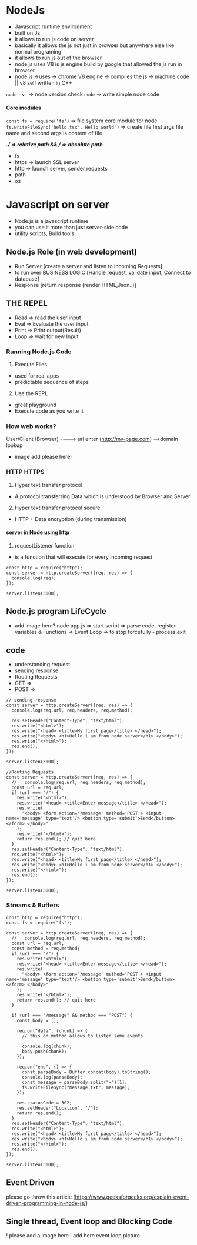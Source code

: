 # NodeJs

- Javascript runtime environment
- built on Js
- it allows to run js code on server
- basically it allows the js not just in browser but anywhere else like normal programing
- it allows to run js out of the browser
- node js uses V8 is js engine build by google that allowed the js run in browser
- node js ->uses -> chrome V8 engine -> compiles the js -> machine code || v8 self written in C++

`node -v ` => node version check
`node` => write simple node code

#### Core modules

`const fs = require('fs')` => file system core module for node
`fs.writeFileSync('hello.tsx','Hello world')` => create file first args file name and second args is content of file

**_./ => relative path && / => absolute path_**

- fs
- https => launch SSL server
- http => launch server, sender requests
- path
- os

# Javascript on server

- Node.js is a javascript runtime
- you can use it more than just server-side code
- utility scripts, Build tools

## Node.js Role (in web development)

- Run Server [create a server and listen to incoming Requests]
- to run over BUSINESS LOGIC [Handle request, validate input, Connect to database]
- Response [return response (render HTML,Json..)]

## THE REPEL

- Read => read the user input
- Eval => Evaluate the user input
- Print => Print output(Result)
- Loop => wait for new Input

### Running Node.js Code

1. Execute Files

- used for real apps
- predictable sequence of steps

2. Use the REPL

- great playground
- Execute code as you write it

### How web works?

User/Client (Browser) ----> url enter (http://my-page.com) -->domain lookup

- image add please here!

### HTTP HTTPS

1. Hyper text transfer protocol

- A protocol transferring Data which is understood by Browser and Server

2. Hyper text transfer protocol secure

- HTTP + Data encryption (during transmission)

#### server in Node using http

1. requestListener function

- is a function that will execute for every incoming request

```node
const http = require("http");
const server = http.createServer((req, res) => {
  console.log(req);
});

server.listen(3000);
```

## Node.js program LifeCycle

- add image here?
  node app.js => start script => parse code, register variables & Functions => Event Loop => to stop forcefully - process.exit

## code

- understanding request
- sending response
- Routing Requests
- GET =>
- POST =>

```node
// sending response
const server = http.createServer((req, res) => {
  console.log(req.url, req.headers, req.method);

  res.setHeader("Content-Type", "text/html");
  res.write("<html>");
  res.write("<head> <title>My first page</title> </head>");
  res.write("<body> <h1>Hello i am from node server</h1> </body>");
  res.write("</html>");
  res.end();
});

server.listen(3000);
```

```node
//Routing Requests
const server = http.createServer((req, res) => {
  //   console.log(req.url, req.headers, req.method);
  const url = req.url;
  if (url === "/") {
    res.write("<html>");
    res.write("<head> <title>Enter message</title> </head>");
    res.write(
      "<body> <form action='/message' method='POST'> <input name='message' type='text'/> <button type='submit'>Send</button> </form> </body>"
    );
    res.write("</html>");
    return res.end(); // quit here
  }
  res.setHeader("Content-Type", "text/html");
  res.write("<html>");
  res.write("<head> <title>My first page</title> </head>");
  res.write("<body> <h1>Hello i am from node server</h1> </body>");
  res.write("</html>");
  res.end();
});

server.listen(3000);
```

### Streams & Buffers

```
const http = require("http");
const fs = require("fs");

const server = http.createServer((req, res) => {
  //   console.log(req.url, req.headers, req.method);
  const url = req.url;
  const method = req.method;
  if (url === "/") {
    res.write("<html>");
    res.write("<head> <title>Enter message</title> </head>");
    res.write(
      "<body> <form action='/message' method='POST'> <input name='message' type='text'/> <button type='submit'>Send</button> </form> </body>"
    );
    res.write("</html>");
    return res.end(); // quit here
  }

  if (url === "/message" && method === "POST") {
    const body = [];

    req.on("data", (chunk) => {
      // this on method allows to listen some events

      console.log(chunk);
      body.push(chunk);
    });

    req.on("end", () => {
      const parseBody = Buffer.concat(body).toString();
      console.log(parseBody);
      const message = parseBody.split("=")[1];
      fs.writeFileSync("message.txt", message);
    });

    res.statusCode = 302;
    res.setHeader("Location", "/");
    return res.end();
  }
  res.setHeader("Content-Type", "text/html");
  res.write("<html>");
  res.write("<head> <title>My first page</title> </head>");
  res.write("<body> <h1>Hello i am from node server</h1> </body>");
  res.write("</html>");
  res.end();
});

server.listen(3000);
```

## Event Driven

please go throw this article
(https://www.geeksforgeeks.org/explain-event-driven-programming-in-node-js/)

## Single thread, Event loop and Blocking Code

! please add a image here
! add here event loop picture

<your code>
